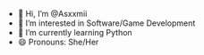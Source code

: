 - 👋 Hi, I’m @Asxxmii
- 👀 I’m interested in Software/Game Development
- 🌱 I’m currently learning Python
- 😄 Pronouns: She/Her

<!---
Asxxmii/Asxxmii is a ✨ special ✨ repository because its `README.md` (this file) appears on your GitHub profile.
You can click the Preview link to take a look at your changes.
--->
